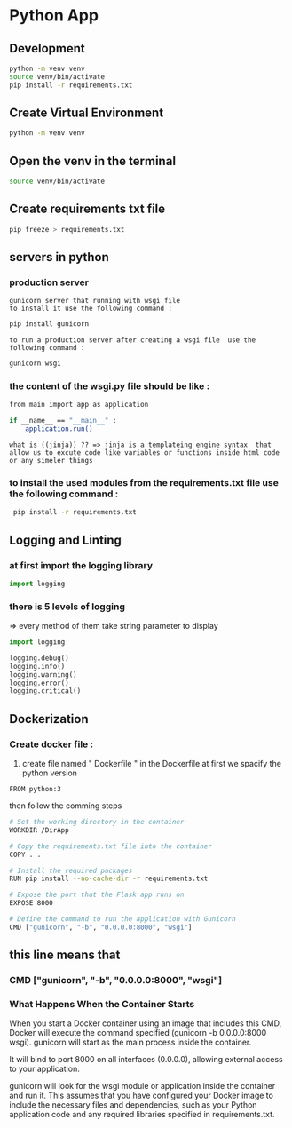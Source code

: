 # Python App 

## Development 
```bash 
python -m venv venv 
source venv/bin/activate
pip install -r requirements.txt
``` 
## Create Virtual Environment <venv>
```bash
python -m venv venv
``` 
## Open the venv in the terminal 
```bash 
source venv/bin/activate 
```
## Create requirements txt file
```bash
pip freeze > requirements.txt 
```
## servers in python 
### production server
``` gunicorn server that running with wsgi file ```<br>
```to install it use the following command : ```
```bash 
pip install gunicorn 
```
```to run a production server after creating a wsgi file  use the following command : ```
```bash 
gunicorn wsgi
```
### the content of the wsgi.py file should be like : 
```bash
from main import app as application

if __name__ == "__main__" : 
    application.run()
``` 
`what is ((jinja)) ?? => jinja is a templateing engine syntax  that allow us to excute code like variables or functions inside html code or any simeler things `

### to install the used modules from the requirements.txt file use the following command : 
```bash 
 pip install -r requirements.txt   
```
## Logging and Linting 
### at first import the logging library 
```python 
import logging
```
### there is 5 levels of logging
=> every method of them take string parameter to display 

```python 
import logging

logging.debug()
logging.info()
logging.warning()
logging.error()
logging.critical()
```
## Dockerization 
### Create docker file : 
1. create file named " Dockerfile "
in the Dockerfile 
at first we spacify the python version 
```docker
FROM python:3 
```
then follow the comming steps 
```bash
# Set the working directory in the container
WORKDIR /DirApp

# Copy the requirements.txt file into the container
COPY . . 

# Install the required packages
RUN pip install --no-cache-dir -r requirements.txt

# Expose the port that the Flask app runs on
EXPOSE 8000

# Define the command to run the application with Gunicorn
CMD ["gunicorn", "-b", "0.0.0.0:8000", "wsgi"] 

```

## this line means that 
### CMD ["gunicorn", "-b", "0.0.0.0:8000", "wsgi"] 

### What Happens When the Container Starts
When you start a Docker container using an image that includes this CMD, Docker will execute the command specified (gunicorn -b 0.0.0.0:8000 wsgi).
gunicorn will start as the main process inside the container.

It will bind to port 8000 on all interfaces (0.0.0.0), allowing external access to your application.

gunicorn will look for the wsgi module or application inside the container and run it. This assumes that you have configured your Docker image to include the necessary files and dependencies, such as your Python application code and any required libraries specified in requirements.txt.

